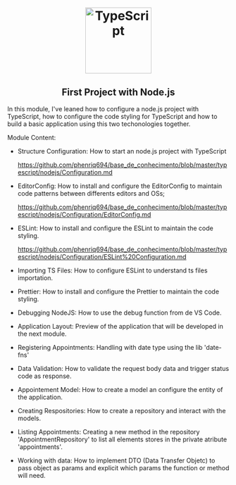<h1 align="center">
  <img
    alt="TypeScript" src="https://upload.wikimedia.org/wikipedia/commons/thumb/d/d9/Node.js_logo.svg/1200px-Node.js_logo.svg.png" width="150px"
  />
</h1>
<h2 align="center">
  First Project with Node.js
</h2>

In this module, I've leaned how to configure a node.js project with TypeScript, how to configure the code styling for TypeScript and how to build a basic application using this two techonologies together.

Module Content:

- Structure Configuration: How to start an node.js project with TypeScript

  https://github.com/phenriq694/base_de_conhecimento/blob/master/typescript/nodejs/Configuration.md

- EditorConfig: How to install and configure the EditorConfig to maintain code patterns between differents editors and OSs;

  https://github.com/phenriq694/base_de_conhecimento/blob/master/typescript/nodejs/Configuration/EditorConfig.md

- ESLint: How to install and configure the ESLint to maintain the code styling.

  https://github.com/phenriq694/base_de_conhecimento/blob/master/typescript/nodejs/Configuration/ESLint%20Configuration.md

- Importing TS Files: How to configure ESLint to understand ts files importation.

- Prettier: How to install and configure the Prettier to maintain the code styling.

- Debugging NodeJS: How to use the debug function from de VS Code.

- Application Layout: Preview of the application that will be developed in the next module.

- Registering Appointments: Handling with date type using the lib 'date-fns'

- Data Validation: How to validate the request body data and trigger status code as response.

- Appointement Model: How to create a model an configure the entity of the application.

- Creating Respositories: How to create a repository and interact with the models.

- Listing Appointments: Creating a new method in the repository 'AppointmentRepository' to list all elements stores in the private atribute 'appointments'.

- Working with data: How to implement DTO (Data Transfer Objetc) to pass object as params and explicit which params the function or method will need.



